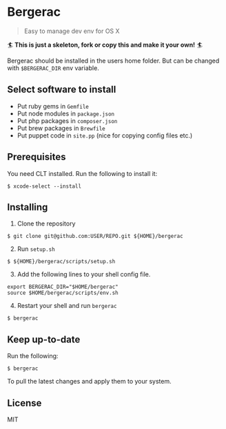 # Bergerac
> Easy to manage dev env for OS X

:surfer: **This is just a skeleton, fork or copy this and make it your own!** :surfer:

Bergerac should be installed in the users home folder. But can be changed with `$BERGERAC_DIR` env variable.

## Select software to install
- Put ruby gems in `Gemfile`
- Put node modules in `package.json`
- Put php packages in `composer.json`
- Put brew packages in `Brewfile`
- Put puppet code in `site.pp` (nice for copying config files etc.)

## Prerequisites
You need CLT installed.
Run the following to install it:
```shell
$ xcode-select --install
```

## Installing
1. Clone the repository
  ```shell
  $ git clone git@github.com:USER/REPO.git ${HOME}/bergerac
  ```

2. Run `setup.sh`
  ```shell
  $ ${HOME}/bergerac/scripts/setup.sh
  ```

3. Add the following lines to your shell config file.
  ```shell
  export BERGERAC_DIR="$HOME/bergerac"
  source $HOME/bergerac/scripts/env.sh
  ```

4. Restart your shell and run `bergerac`
  ```shell
  $ bergerac
  ```

## Keep up-to-date
Run the following:
```shell
$ bergerac
```
To pull the latest changes and apply them to your system.

## License
MIT
